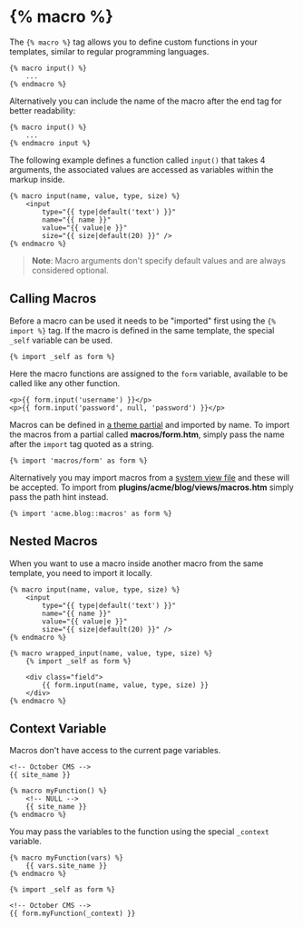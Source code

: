 # {% macro %}

The `{% macro %}` tag allows you to define custom functions in your templates, similar to regular programming languages.

```twig
{% macro input() %}
    ...
{% endmacro %}
```

Alternatively you can include the name of the macro after the end tag for better readability:

```twig
{% macro input() %}
    ...
{% endmacro input %}
```

The following example defines a function called `input()` that takes 4 arguments, the associated values are accessed as variables within the markup inside.

```twig
{% macro input(name, value, type, size) %}
    <input
        type="{{ type|default('text') }}"
        name="{{ name }}"
        value="{{ value|e }}"
        size="{{ size|default(20) }}" />
{% endmacro %}
```

> **Note**: Macro arguments don't specify default values and are always considered optional.

## Calling Macros

Before a macro can be used it needs to be "imported" first using the `{% import %}` tag. If the macro is defined in the same template, the special `_self` variable can be used.

```twig
{% import _self as form %}
```

Here the macro functions are assigned to the `form` variable, available to be called like any other function.

```twig
<p>{{ form.input('username') }}</p>
<p>{{ form.input('password', null, 'password') }}</p>
```

Macros can be defined in [a theme partial](../cms/partials.md) and imported by name. To import the macros from a partial called **macros/form.htm**, simply pass the name after the `import` tag quoted as a string.

```twig
{% import 'macros/form' as form %}
```

Alternatively you may import macros from a [system view file](../services/response-view.md#views) and these will be accepted. To import from **plugins/acme/blog/views/macros.htm** simply pass the path hint instead.

```twig
{% import 'acme.blog::macros' as form %}
```

## Nested Macros

When you want to use a macro inside another macro from the same template, you need to import it locally.

```twig
{% macro input(name, value, type, size) %}
    <input
        type="{{ type|default('text') }}"
        name="{{ name }}"
        value="{{ value|e }}"
        size="{{ size|default(20) }}" />
{% endmacro %}

{% macro wrapped_input(name, value, type, size) %}
    {% import _self as form %}

    <div class="field">
        {{ form.input(name, value, type, size) }}
    </div>
{% endmacro %}
```

## Context Variable

Macros don't have access to the current page variables.

```twig
<!-- October CMS -->
{{ site_name }}

{% macro myFunction() %}
    <!-- NULL -->
    {{ site_name }}
{% endmacro %}
```

You may pass the variables to the function using the special `_context` variable.

```twig
{% macro myFunction(vars) %}
    {{ vars.site_name }}
{% endmacro %}

{% import _self as form %}

<!-- October CMS -->
{{ form.myFunction(_context) }}
```

